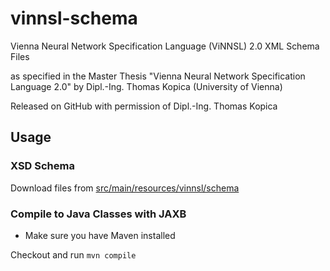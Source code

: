# vinnsl-schema
Vienna Neural Network Specification Language (ViNNSL) 2.0 XML Schema Files

as specified in the Master Thesis "Vienna Neural Network Specification Language 2.0" by Dipl.-Ing. Thomas Kopica (University of Vienna)

Released on GitHub with permission of Dipl.-Ing. Thomas Kopica

## Usage
### XSD Schema
Download files from [src/main/resources/vinnsl/schema](src/main/resources/vinnsl/schema)
### Compile to Java Classes with JAXB
- Make sure you have Maven installed

Checkout and run
``mvn compile``
